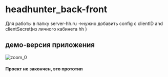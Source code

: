 # headhunter_back-front

Для работы в папку server-hh.ru ->нужно добавить config c clientID and clientSecret(из личного кабинета hh )

## демо-версия приложения

![zoom_0](https://user-images.githubusercontent.com/46635218/88360984-3d873300-cd80-11ea-9aef-cb4d6bfc2036.gif)

#### Проект не закончен, это прототип

